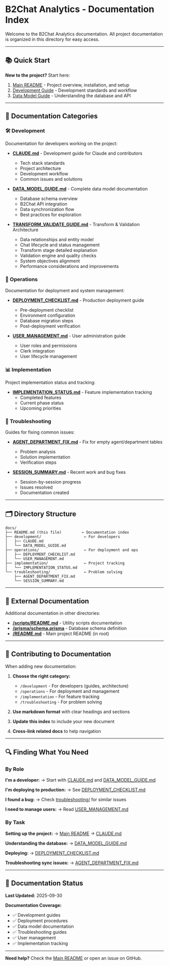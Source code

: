 # B2Chat Analytics - Documentation Index

Welcome to the B2Chat Analytics documentation. All project documentation is organized in this directory for easy access.

---

## 📚 Quick Start

**New to the project?** Start here:
1. [Main README](../README.md) - Project overview, installation, and setup
2. [Development Guide](./development/CLAUDE.md) - Development standards and workflow
3. [Data Model Guide](./development/DATA_MODEL_GUIDE.md) - Understanding the database and API

---

## 📖 Documentation Categories

### 🛠️ Development
Documentation for developers working on the project:

- **[CLAUDE.md](./development/CLAUDE.md)** - Development guide for Claude and contributors
  - Tech stack standards
  - Project architecture
  - Development workflow
  - Common issues and solutions

- **[DATA_MODEL_GUIDE.md](./development/DATA_MODEL_GUIDE.md)** - Complete data model documentation
  - Database schema overview
  - B2Chat API integration
  - Data synchronization flow
  - Best practices for exploration

- **[TRANSFORM_VALIDATE_GUIDE.md](./TRANSFORM_VALIDATE_GUIDE.md)** - Transform & Validation Architecture
  - Data relationships and entity model
  - Chat lifecycle and status management
  - Transform stage detailed explanation
  - Validation engine and quality checks
  - System objectives alignment
  - Performance considerations and improvements

### 🚀 Operations
Documentation for deployment and system management:

- **[DEPLOYMENT_CHECKLIST.md](./operations/DEPLOYMENT_CHECKLIST.md)** - Production deployment guide
  - Pre-deployment checklist
  - Environment configuration
  - Database migration steps
  - Post-deployment verification

- **[USER_MANAGEMENT.md](./operations/USER_MANAGEMENT.md)** - User administration guide
  - User roles and permissions
  - Clerk integration
  - User lifecycle management

### 📊 Implementation
Project implementation status and tracking:

- **[IMPLEMENTATION_STATUS.md](./implementation/IMPLEMENTATION_STATUS.md)** - Feature implementation tracking
  - Completed features
  - Current phase status
  - Upcoming priorities

### 🔧 Troubleshooting
Guides for fixing common issues:

- **[AGENT_DEPARTMENT_FIX.md](./troubleshooting/AGENT_DEPARTMENT_FIX.md)** - Fix for empty agent/department tables
  - Problem analysis
  - Solution implementation
  - Verification steps

- **[SESSION_SUMMARY.md](./troubleshooting/SESSION_SUMMARY.md)** - Recent work and bug fixes
  - Session-by-session progress
  - Issues resolved
  - Documentation created

---

## 🗂️ Directory Structure

```
docs/
├── README.md (this file)         ← Documentation index
├── development/                   ← For developers
│   ├── CLAUDE.md
│   └── DATA_MODEL_GUIDE.md
├── operations/                    ← For deployment and ops
│   ├── DEPLOYMENT_CHECKLIST.md
│   └── USER_MANAGEMENT.md
├── implementation/                ← Project tracking
│   └── IMPLEMENTATION_STATUS.md
└── troubleshooting/               ← Problem solving
    ├── AGENT_DEPARTMENT_FIX.md
    └── SESSION_SUMMARY.md
```

---

## 🔗 External Documentation

Additional documentation in other directories:

- **[/scripts/README.md](../scripts/README.md)** - Utility scripts documentation
- **[/prisma/schema.prisma](../prisma/schema.prisma)** - Database schema definition
- **[/README.md](../README.md)** - Main project README (in root)

---

## 📝 Contributing to Documentation

When adding new documentation:

1. **Choose the right category:**
   - `/development` - For developers (guides, architecture)
   - `/operations` - For deployment and management
   - `/implementation` - For feature tracking
   - `/troubleshooting` - For problem solving

2. **Use markdown format** with clear headings and sections

3. **Update this index** to include your new document

4. **Cross-link related docs** to help navigation

---

## 🔍 Finding What You Need

### By Role

**I'm a developer:**
→ Start with [CLAUDE.md](./development/CLAUDE.md) and [DATA_MODEL_GUIDE.md](./development/DATA_MODEL_GUIDE.md)

**I'm deploying to production:**
→ See [DEPLOYMENT_CHECKLIST.md](./operations/DEPLOYMENT_CHECKLIST.md)

**I found a bug:**
→ Check [troubleshooting/](./troubleshooting/) for similar issues

**I need to manage users:**
→ Read [USER_MANAGEMENT.md](./operations/USER_MANAGEMENT.md)

### By Task

**Setting up the project:**
→ [Main README](../README.md) → [CLAUDE.md](./development/CLAUDE.md)

**Understanding the database:**
→ [DATA_MODEL_GUIDE.md](./development/DATA_MODEL_GUIDE.md)

**Deploying:**
→ [DEPLOYMENT_CHECKLIST.md](./operations/DEPLOYMENT_CHECKLIST.md)

**Troubleshooting sync issues:**
→ [AGENT_DEPARTMENT_FIX.md](./troubleshooting/AGENT_DEPARTMENT_FIX.md)

---

## 📅 Documentation Status

**Last Updated:** 2025-09-30

**Documentation Coverage:**
- ✅ Development guides
- ✅ Deployment procedures
- ✅ Data model documentation
- ✅ Troubleshooting guides
- ✅ User management
- ✅ Implementation tracking

---

**Need help?** Check the [Main README](../README.md) or open an issue on GitHub.